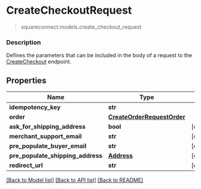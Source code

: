 # CreateCheckoutRequest
> squareconnect.models.create_checkout_request

### Description

Defines the parameters that can be included in the body of a request to the [CreateCheckout](#endpoint-createcheckout) endpoint.

## Properties
Name | Type | Notes
------------ | ------------- | -------------
**idempotency_key** | **str** |
**order** | [**CreateOrderRequestOrder**](CreateOrderRequestOrder.md) |
**ask_for_shipping_address** | **bool** | [optional]
**merchant_support_email** | **str** | [optional]
**pre_populate_buyer_email** | **str** | [optional]
**pre_populate_shipping_address** | [**Address**](Address.md) | [optional]
**redirect_url** | **str** | [optional]

[[Back to Model list]](../README.md#documentation-for-models) [[Back to API list]](../README.md#documentation-for-api-endpoints) [[Back to README]](../README.md)


